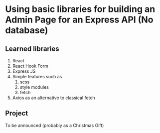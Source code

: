 # Using basic libraries for building an Admin Page for an Express API (No database)


## Learned libraries

1. React
2. React Hook Form
3. Express JS
4. Simple features such as
   1. scss
   2. style modules
   3. fetch
5. Axios as an alternative to classical fetch


## Project


To be announced (probably as a Christmas Gift)